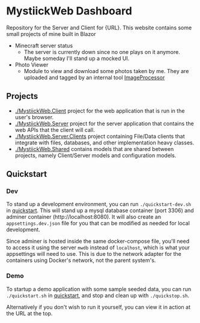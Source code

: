 # MystiickWeb Dashboard
Repository for the Server and Client for {URL}. This website contains some small projects of mine built in Blazor
 - Minecraft server status
    - The server is currently down since no one plays on it anymore. Maybe someday I'll stand up a mocked UI.
 - Photo Viewer
    - Module to view and download some photos taken by me. They are uploaded and tagged by an internal tool [ImageProcessor](https://github.com/Mystiick/ImageProcessor)

## Projects
 - [./MystiickWeb.Client](./MystiickWeb.Client) project for the web application that is run in the user's browser.
 - [./MystiickWeb.Server](./MystiickWeb.Server) project for the server application that contains the web APIs that the client will call.
 - [./MystiickWeb.Server.Clients](./MystiickWeb.Server.Clients) project containing File/Data clients that integrate with files, databases, and other implementation heavy classes.
 - [./MystiickWeb.Shared](./MystiickWeb.Shared) contains models that are shared between projects, namely Client/Server models and configuration models.

## Quickstart
### Dev
To stand up a development environment, you can run `./quickstart-dev.sh` in [quickstart](./quickstart/). This will stand up a mysql database container (port 3306) and adminer container (http://localhost:8080). It will also create an `appsettings.dev.json` file for you that can be modified as needed for local development.

Since adminer is hosted inside the same docker-compose file, you'll need to access it using the server `mwdb` instead of `localhost`, which is what your appsettings will need to use. This is due to the network adapter for the containers using Docker's network, not the parent system's.

### Demo
To startup a demo application with some sample seeded data, you can run `./quickstart.sh` in [quickstart](./quickstart/), and stop and clean up with `./quickstop.sh`.

Alternatively if you don't wish to run it yourself, you can view it in action at the URL at the top.